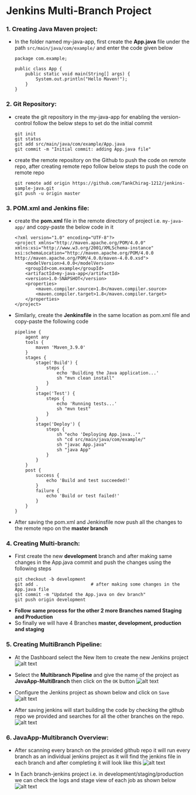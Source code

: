 Jenkins Multi-Branch Project 
==============
                        
### 1. Creating Java Maven project:

+ In the folder named my-java-app, first create the **App.java** file under the path `src/main/java/com/example/` and enter the code given below
    ```
    package com.example;

    public class App {
        public static void main(String[] args) {
            System.out.println("Hello Maven!");
        }
    }
    ```

### 2. Git Repository:

+ create the git repository in the my-java-app for enabling the version-control follow the below steps to set do the initial commit
    ```
    git init
    git status
    git add src/main/java/com/example/App.java
    git commit -m "Initial commit: adding App.java file"
    ```

+ create the remote repository on the Github to push the code on remote repo, after creating remote repo follow below steps to push the code on remote repo
    ```
    git remote add origin https://github.com/TankChirag-1212/jenkins-sample-java.git
    git push -u origin master
    ```

### 3. POM.xml and Jenkins file:

+ create the **pom.xml** file in the remote directory of project i.e. `my-java-app/` and copy-paste the below code in it
    ```
    <?xml version="1.0" encoding="UTF-8"?>
    <project xmlns="http://maven.apache.org/POM/4.0.0" xmlns:xsi="http://www.w3.org/2001/XMLSchema-instance" xsi:schemaLocation="http://maven.apache.org/POM/4.0.0 http://maven.apache.org/POM/4.0.0/maven-4.0.0.xsd">
        <modelVersion>4.0.0</modelVersion>
        <groupId>com.example</groupId>
        <artifactId>my-java-app</artifactId>
        <version>1.0-SNAPSHOT</version>
        <properties>
            <maven.compiler.source>1.8</maven.compiler.source>
            <maven.compiler.target>1.8</maven.compiler.target>
        </properties>
    </project>
    ```

+ Similarly, create the **Jenkinsfile** in the same location as pom.xml file and copy-paste the following code
    ```
    pipeline {
        agent any
        tools {
            maven 'Maven_3.9.0'
        }
        stages {    
            stage('Build') {
                steps {
                    echo 'Building the Java application...'
                    sh "mvn clean install"
                }
            }
            stage('Test') {
                steps {
                    echo 'Running tests...'
                    sh "mvn test"
                }
            }
            stage('Deploy') {
                steps {
                    sh "echo 'Deploying App.java..'"
                    sh "cd src/main/java/com/example/"
                    sh "javac App.java"
                    sh "java App"
                }
            }
        }
        post {
            success {
                echo 'Build and test succeeded!'
            }
            failure {
                echo 'Build or test failed!'
            }
        }
    }
    ```

+ After saving the pom.xml and Jenkinsfile now push all the changes to the remote repo on the **master branch**

### 4. Creating Multi-branch:

+ First create the new **development** branch and after making same changes in the App.java commit and push the changes using the following steps
    ```
    git checkout -b development
    git add .                    # after making some changes in the App.java file
    git commit -m "Updated the App.java on dev branch"
    git push origin development
    ```
+ **Follow same process for the other 2 more Branches named Staging and Production**
+ So finally we will have 4 Branches **master, development, production and staging**

### 5. Creating MultiBranch Pipeline:

+ At the Dashboard select the New Item to create the new Jenkins project <br>
![alt text](img/image1.png)

+ Select the **Multibranch Pipeline** and give the name of the project as **JavaApp-MultiBranch** then click on the `OK` button
![alt text](img/image2.png)

+ Configure the Jenkins project as shown below and click on `Save`
![alt text](img/image3.png)

+ After saving jenkins will start building the code by checking the github repo we provided and searches for all the other branches on the repo.
![alt text](img/image4.png)

### 6. JavaApp-Multibranch Overview:
+ After scanning every branch on the provided github repo it will run every branch as an individual jenkins project as it will find the jenkins file in each branch and after completing it will look like this
![alt text](img/image5.png)

+ In Each branch-jenkins project i.e. in development/staging/production we can check the logs and stage view of each job as shown below
![alt text](img/image6.png)